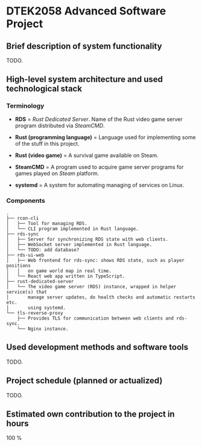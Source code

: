 # DTEK2058 Advanced Software Project

## Brief description of system functionality

TODO.

## High-level system architecture and used technological stack

### Terminology

- **RDS** = _Rust Dedicated Server_. Name of the Rust video game server program
  distributed via _SteamCMD_.

- **Rust (programming language)** = Language used for implementing some of the
  stuff in this project.

- **Rust (video game)** = A survival game available on Steam.

- **SteamCMD** = A program used to acquire game server programs for games played
  on _Steam_ platform.

- **systemd** = A system for automating managing of services on Linux.

### Components

```
.
├── rcon-cli
│   ├── Tool for managing RDS.
│   └── CLI program implemented in Rust language.
├── rds-sync
│   ├── Server for synchronizing RDS state with web clients.
│   ├── WebSocket server implemented in Rust language.
│   └── TODO: add database?
├── rds-ui-web
│   ├── Web frontend for rds-sync: shows RDS state, such as player positions
│   │   on game world map in real time.
│   └── React web app written in TypeScript.
├── rust-dedicated-server
│   └── The video game server (RDS) instance, wrapped in helper service(s) that
│       manage server updates, do health checks and automatic restarts etc.
│       using systemd.
└── tls-reverse-proxy
    ├── Provides TLS for communication between web clients and rds-sync.
    └── Nginx instance.
```

## Used development methods and software tools

TODO.

## Project schedule (planned or actualized)

TODO.

## Estimated own contribution to the project in hours

100 %
